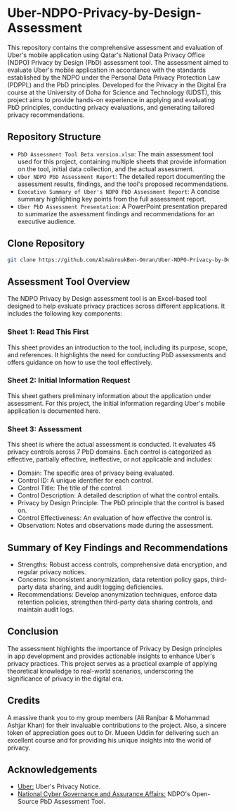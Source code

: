 # Uber-NDPO-Privacy-by-Design-Assessment
This repository contains the comprehensive assessment and evaluation of Uber's mobile application using Qatar's National Data Privacy Office (NDPO) Privacy by Design (PbD) assessment tool. The assessment aimed to evaluate Uber's mobile application in accordance with the standards established by the NDPO under the Personal Data Privacy Protection Law (PDPPL) and the PbD principles. Developed for the Privacy in the Digital Era course at the University of Doha for Science and Technology (UDST), this project aims to provide hands-on experience in applying and evaluating PbD principles, conducting privacy evaluations, and generating tailored privacy recommendations.

## Repository Structure
- `PbD Assessment Tool Beta version.xlsm`: The main assessment tool used for this project, containing multiple sheets that provide information on the tool, initial data collection, and the actual assessment.
- `Uber NDPO PbD Assessment Report`: The detailed report documenting the assessment results, findings, and the tool's proposed recommendations.
- `Executive Summary of Uber's NDPO PbD Assessment Report`: A concise summary highlighting key points from the full assessment report.
- `Uber PbD Assessment Presentation`: A PowerPoint presentation prepared to summarize the assessment findings and recommendations for an executive audience.

## Clone Repository
```bash
git clone https://github.com/AlmabroukBen-Omran/Uber-NDPO-Privacy-by-Design-Assessment.git
```

## Assessment Tool Overview
The NDPO Privacy by Design assessment tool is an Excel-based tool designed to help evaluate privacy practices across different applications. It includes the following key components:

### Sheet 1: Read This First
This sheet provides an introduction to the tool, including its purpose, scope, and references. It highlights the need for conducting PbD assessments and offers guidance on how to use the tool effectively.

### Sheet 2: Initial Information Request
This sheet gathers preliminary information about the application under assessment. For this project, the initial information regarding Uber's mobile application is documented here.

### Sheet 3: Assessment
This sheet is where the actual assessment is conducted. It evaluates 45 privacy controls across 7 PbD domains. Each control is categorized as effective, partially effective, ineffective, or not applicable and includes:

- Domain: The specific area of privacy being evaluated.
- Control ID: A unique identifier for each control.
- Control Title: The title of the control.
- Control Description: A detailed description of what the control entails.
- Privacy by Design Principle: The PbD principle that the control is based on.
- Control Effectiveness: An evaluation of how effective the control is.
- Observation: Notes and observations made during the assessment.

## Summary of Key Findings and Recommendations
- Strengths: Robust access controls, comprehensive data encryption, and regular privacy notices.
- Concerns: Inconsistent anonymization, data retention policy gaps, third-party data sharing, and audit logging deficiencies.
- Recommendations: Develop anonymization techniques, enforce data retention policies, strengthen third-party data sharing controls, and maintain audit logs.

## Conclusion
The assessment highlights the importance of Privacy by Design principles in app development and provides actionable insights to enhance Uber's privacy practices. This project serves as a practical example of applying theoretical knowledge to real-world scenarios, underscoring the significance of privacy in the digital era.

## Credits
A massive thank you to my group members (Ali Ranjbar & Mohammad Ashjar Khan) for their invaluable contributions to the project. Also, a sincere token of appreciation goes out to Dr. Mueen Uddin for delivering such an excellent course and for providing his unique insights into the world of privacy.

## Acknowledgements
- [Uber:](https://www.uber.com/legal/en/document/?name=privacy-notice&country=qatar&lang=en) Uber's Privacy Notice.
- [National Cyber Governance and Assurance Affairs:](https://assurance.ncsa.gov.qa/sites/default/files/library/2023-10/Privacy%20by%20Design%20Assessment%20Tool%20Beta%20version_1.xlsm) NDPO's Open-Source PbD Assessment Tool.
